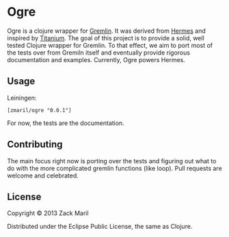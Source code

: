 # Ogre

Ogre is a clojure wrapper for
[Gremlin](https://github.com/tinkerpop/gremlin/wiki). It was derived
from [Hermes](https://github.com/zmaril/hermes) and inspired by
[Titanium](https://github.com/clojurewerkz/titanium). The goal of this
project is to provide a solid, well tested Clojure wrapper for
Gremlin. To that effect, we aim to port most of the tests over from
Gremiln itself and eventually provide rigorous documentation and
examples. Currently, Ogre powers Hermes.


## Usage

Leiningen:

```
[zmaril/ogre "0.0.1"]
```

For now, the tests are the documentation.

## Contributing 

The main focus right now is porting over the tests and figuring out
what to do with the more complicated gremlin functions (like loop).
Pull requests are welcome and celebrated.

## License

Copyright © 2013 Zack Maril

Distributed under the Eclipse Public License, the same as Clojure.
